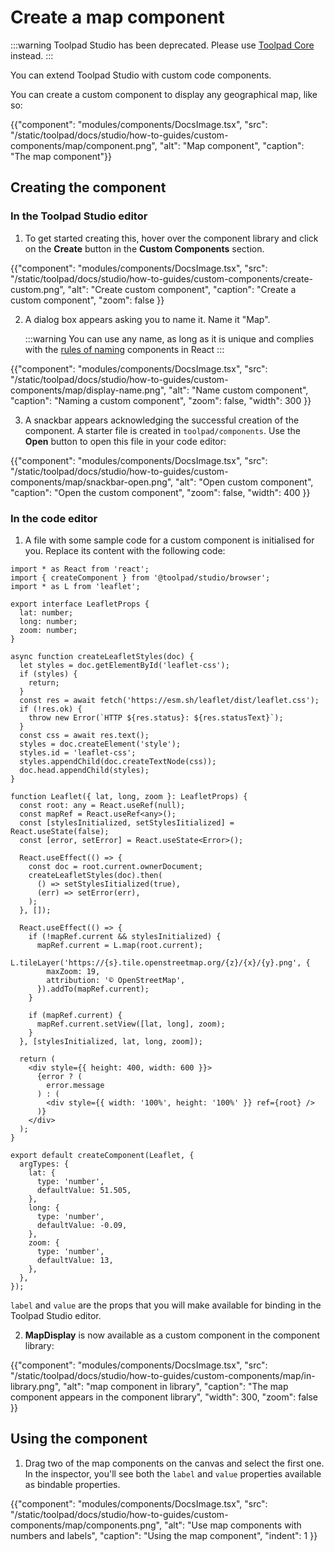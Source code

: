 # Create a map component

:::warning
Toolpad Studio has been deprecated. Please use [Toolpad Core](/toolpad/) instead.
:::

<p class="description">You can extend Toolpad Studio with custom code components.</p>

You can create a custom component to display any geographical map, like so:

{{"component": "modules/components/DocsImage.tsx", "src": "/static/toolpad/docs/studio/how-to-guides/custom-components/map/component.png", "alt": "Map component", "caption": "The map component"}}

## Creating the component

### In the Toolpad Studio editor

1. To get started creating this, hover over the component library and click on the **Create** button in the **Custom Components** section.

{{"component": "modules/components/DocsImage.tsx", "src": "/static/toolpad/docs/studio/how-to-guides/custom-components/create-custom.png", "alt": "Create custom component", "caption": "Create a custom component", "zoom": false }}

2. A dialog box appears asking you to name it. Name it "Map".

   :::warning
   You can use any name, as long as it is unique and complies with the [rules of naming](https://react.dev/learn/your-first-component) components in React
   :::

{{"component": "modules/components/DocsImage.tsx", "src": "/static/toolpad/docs/studio/how-to-guides/custom-components/map/display-name.png", "alt": "Name custom component", "caption": "Naming a custom component", "zoom": false, "width": 300 }}

3. A snackbar appears acknowledging the successful creation of the component. A starter file is created in `toolpad/components`. Use the **Open** button to open this file in your code editor:

{{"component": "modules/components/DocsImage.tsx", "src": "/static/toolpad/docs/studio/how-to-guides/custom-components/map/snackbar-open.png", "alt": "Open custom component", "caption": "Open the custom component", "zoom": false, "width": 400 }}

### In the code editor

1. A file with some sample code for a custom component is initialised for you. Replace its content with the following code:

```tsx
import * as React from 'react';
import { createComponent } from '@toolpad/studio/browser';
import * as L from 'leaflet';

export interface LeafletProps {
  lat: number;
  long: number;
  zoom: number;
}

async function createLeafletStyles(doc) {
  let styles = doc.getElementById('leaflet-css');
  if (styles) {
    return;
  }
  const res = await fetch('https://esm.sh/leaflet/dist/leaflet.css');
  if (!res.ok) {
    throw new Error(`HTTP ${res.status}: ${res.statusText}`);
  }
  const css = await res.text();
  styles = doc.createElement('style');
  styles.id = 'leaflet-css';
  styles.appendChild(doc.createTextNode(css));
  doc.head.appendChild(styles);
}

function Leaflet({ lat, long, zoom }: LeafletProps) {
  const root: any = React.useRef(null);
  const mapRef = React.useRef<any>();
  const [stylesInitialized, setStylesIitialized] = React.useState(false);
  const [error, setError] = React.useState<Error>();

  React.useEffect(() => {
    const doc = root.current.ownerDocument;
    createLeafletStyles(doc).then(
      () => setStylesIitialized(true),
      (err) => setError(err),
    );
  }, []);

  React.useEffect(() => {
    if (!mapRef.current && stylesInitialized) {
      mapRef.current = L.map(root.current);
      L.tileLayer('https://{s}.tile.openstreetmap.org/{z}/{x}/{y}.png', {
        maxZoom: 19,
        attribution: '© OpenStreetMap',
      }).addTo(mapRef.current);
    }

    if (mapRef.current) {
      mapRef.current.setView([lat, long], zoom);
    }
  }, [stylesInitialized, lat, long, zoom]);

  return (
    <div style={{ height: 400, width: 600 }}>
      {error ? (
        error.message
      ) : (
        <div style={{ width: '100%', height: '100%' }} ref={root} />
      )}
    </div>
  );
}

export default createComponent(Leaflet, {
  argTypes: {
    lat: {
      type: 'number',
      defaultValue: 51.505,
    },
    long: {
      type: 'number',
      defaultValue: -0.09,
    },
    zoom: {
      type: 'number',
      defaultValue: 13,
    },
  },
});
```

`label` and `value` are the props that you will make available for binding in the Toolpad Studio editor.

2. **MapDisplay** is now available as a custom component in the component library:

{{"component": "modules/components/DocsImage.tsx", "src": "/static/toolpad/docs/studio/how-to-guides/custom-components/map/in-library.png", "alt": "map component in library", "caption": "The map component appears in the component library", "width": 300, "zoom": false }}

## Using the component

1. Drag two of the map components on the canvas and select the first one. In the inspector, you'll see both the `label` and `value` properties available as bindable properties.

{{"component": "modules/components/DocsImage.tsx", "src": "/static/toolpad/docs/studio/how-to-guides/custom-components/map/components.png", "alt": "Use map components with numbers and labels", "caption": "Using the map component", "indent": 1 }}
